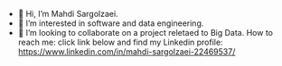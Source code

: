- 👋 Hi, I’m Mahdi Sargolzaei.
- 👀 I’m interested in software and data engineering.
- 💞️ I’m looking to collaborate on a project reletaed to Big Data.
How to reach me: click link below and find my Linkedin profile:
https://www.linkedin.com/in/mahdi-sargolzaei-22469537/

<!---
mahdisargol/mahdisargol is a ✨ special ✨ repository because its `README.md` (this file) appears on your GitHub profile.
You can click the Preview link to take a look at your changes.
--->

